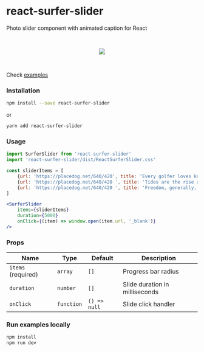 # react-surfer-slider

Photo slider component with animated caption for React

<br />
<p align="center">
    <img src="https://martinjuzl.com/react-surfer-slider.gif">
</p>
<br />

Check <a href="https://martinjuzl.com/react-surfer-slider">examples</a>

### Installation

```bash
npm install --save react-surfer-slider
```

or

```bash
yarn add react-surfer-slider
```

### Usage

```jsx
import SurferSlider from 'react-surfer-slider'
import 'react-surfer-slider/dist/ReactSurferSlider.css'

const sliderItems = [
    {url: 'https://placedog.net/640/420', title: 'Every golfer loves knocking back a cold one during a round. But should you do it?', img: 'https://placedog.net/640/420'},
    {url: 'https://placedog.net/640/420 ', title: 'Tides are the rise and fall of sea levels caused by the combined effects of the gravitational forces', img: 'https://placedog.net/640/420'},
    {url: 'https://placedog.net/640/420 ', title: 'Freedom, generally, is having the ability to act or change without constraint', img: 'https://placedog.net/640/420'},
]

<SurferSlider
    items={sliderItems}
    duration={5000}
    onClick={(item) => window.open(item.url, '_blank')}
/>
```


### Props

| Name | Type | Default | Description |
| ---- | ---- | ------- | ----------- |
| `items` (required) | `array` | `[]` | Progress bar radius |
| `duration` | `number` | `[]` | Slide duration in milliseconds |
| `onClick` | `function` | `() => null` | Slide click handler |

### Run examples locally

```bash
npm install
npm run dev
```
